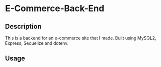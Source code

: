 # E-Commerce-Back-End

## Description
This is a backend for an e-commerce site that I made. Built using MySQL2, Express, Sequelize and dotenv.

## Usage
